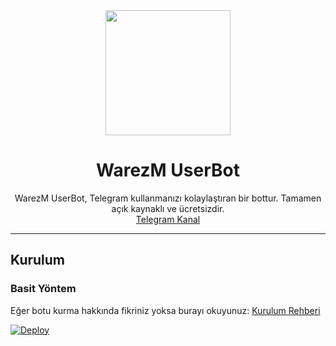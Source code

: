 <div align="center">

  <img src="https://pbs.twimg.com/profile_images/1222496839179689985/FCFYljUq.png" width="200" height="200">
  <h1>WarezM UserBot</h1>

</div>
<p align="center">
    WarezM UserBot, Telegram kullanmanızı kolaylaştıran bir bottur. Tamamen açık kaynaklı ve ücretsizdir.
    <br>
        <a href="https://t.me/warezm">Telegram Kanal</a>
    <br>
</p>

----

## Kurulum
### Basit Yöntem
Eğer botu kurma hakkında fikriniz yoksa burayı okuyunuz: [Kurulum Rehberi](https://github.com/XNulI/turhanuserbot/wiki/Kurulum/)

[![Deploy](https://www.herokucdn.com/deploy/button.svg)](https://heroku.com/deploy?template=https://github.com/propescular/WarezUserBot)



